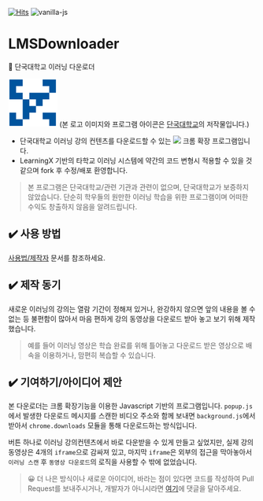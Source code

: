 [![Hits](https://hits.seeyoufarm.com/api/count/incr/badge.svg?url=https%3A%2F%2Fgithub.com%2Fzinirun%2FLMSDownloader&count_bg=%2359AAE9&title_bg=%23555555&icon=&icon_color=%23E7E7E7&title=hits&edge_flat=false)](https://hits.seeyoufarm.com) ![vanilla-js](http://vanilla-js.com/assets/button.png)
# LMSDownloader
🐻 단국대학교 이러닝 다운로더

![dankook-logo](icon.png)
(본 로고 이미지와 프로그램 아이콘은 [단국대학교](http://www.dankook.ac.kr/web/kor/-ui-)의 저작물입니다.)

- 단국대학교 이러닝 강의 컨텐츠를 다운로드할 수 있는 <img src="https://www.zotero.org/static/images/icons/chrome-icon-128%402x.png" width=20> 크롬 확장 프로그램입니다.
- LearningX 기반의 타학교 이러닝 시스템에 약간의 코드 변형시 적용할 수 있을 것 같으며 fork 후 수정/배포 환영합니다.

> 본 프로그램은 단국대학교/관련 기관과 관련이 없으며, 단국대학교가 보증하지 않았습니다. 단순히 학우들의 원만한 이러닝 학습을 위한 프로그램이며 어떠한 수익도 창출하지 않음을 알려드립니다.

## ✔️ 사용 방법
[사용법/제작자](https://zinirun.github.io/LMSDownloader/index.html) 문서를 참조하세요.

## ✔️ 제작 동기
새로운 이러닝의 강의는 열람 기간이 정해져 있거나, 완강하지 않으면 앞의 내용을 볼 수 없는 등 불편함이 많아서 마음 편하게 강의 동영상을 다운로드 받아 놓고 보기 위해 제작했습니다.

> 예를 들어 이러닝 영상은 학습 완료를 위해 틀어놓고 다운로드 받은 영상으로 배속을 이용하거나, 맘편히 복습할 수 있습니다.

## ✔️ 기여하기/아이디어 제안
본 다운로더는 크롬 확장기능을 이용한 Javascript 기반의 프로그램입니다. `popup.js`에서 발생한 다운로드 메시지를 스캔한 비디오 주소와 함께 보내면 `background.js`에서 받아서 `chrome.downloads` 모듈을 통해 다운로드하는 방식입니다.

버튼 하나로 이러닝 강의컨텐츠에서 바로 다운받을 수 있게 만들고 싶었지만, 실제 강의 동영상은 4개의 `iframe`으로 감싸져 있고, 마지막 `iframe`은 외부의 접근을 막아놓아서 `이러닝 스캔` 후 `동영상 다운로드`의 로직을 사용할 수 밖에 없었습니다.

> 😀 더 나은 방식이나 새로운 아이디어, 바라는 점이 있다면 코드를 작성하여 Pull Request를 보내주시거나, 개발자가 아니시라면 [여기](https://zinirun.github.io/2020/09/07/project-dku-lms-downloader/)에 댓글을 달아주세요.